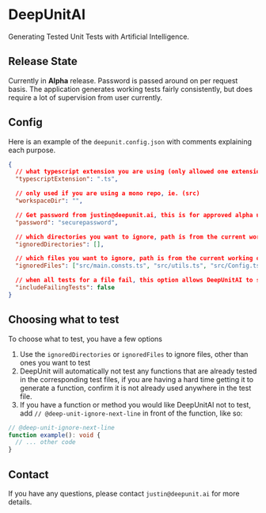# DeepUnitAI

Generating Tested Unit Tests with Artificial Intelligence.

## Release State

Currently in **Alpha** release.
Password is passed around on per request basis. The application generates working tests fairly consistently, but does require a lot of supervision from user currently.

## Config

Here is an example of the `deepunit.config.json` with comments explaining each purpose.

```json
{
  // what typescript extension you are using (only allowed one extension right now)
  "typescriptExtension": ".ts",

  // only used if you are using a mono repo, ie. (src)
  "workspaceDir": "",

  // Get password from justin@deepunit.ai, this is for approved alpha users only
  "password": "securepassword",

  // which directories you want to ignore, path is from the current working directory, or workspaceDir if specified above
  "ignoredDirectories": [],

  // which files you want to ignore, path is from the current working directory, or workspaceDir if specified above
  "ignoredFiles": ["src/main.consts.ts", "src/utils.ts", "src/Config.ts"],

  // when all tests for a file fail, this option allows DeepUnitAI to save the failing tests to a file so that you fix them manually
  "includeFailingTests": false
}
```

## Choosing what to test

To choose what to test, you have a few options

1. Use the `ignoredDirectories` or `ignoredFiles` to ignore files, other than ones you want to test
2. DeepUnit will automatically not test any functions that are already tested in the corresponding test files, if you are having a hard time getting it to generate a function, confirm it is not already used anywhere in the test file.
3. If you have a function or method you would like DeepUnitAI not to test, add `// @deep-unit-ignore-next-line` in front of the function, like so:

```typescript
// @deep-unit-ignore-next-line
function example(): void {
  // ... other code
}
```

## Contact

If you have any questions, please contact `justin@deepunit.ai` for more details.
